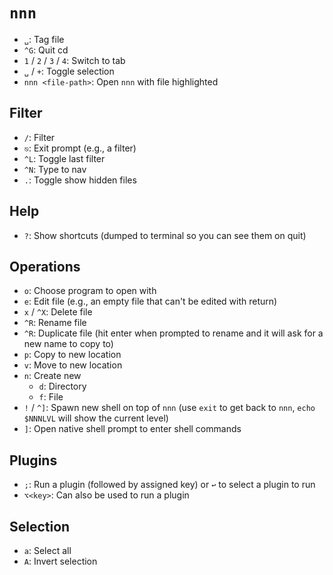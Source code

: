 # `nnn`

- `␣`: Tag file
- `^G`: Quit cd
- `1` / `2` / `3` / `4`: Switch to tab
- `␣` / `+`: Toggle selection
- `nnn <file-path>`: Open `nnn` with file highlighted

## Filter

- `/`: Filter
- `⎋`: Exit prompt (e.g., a filter)
- `^L`: Toggle last filter
- `^N`: Type to nav
- `.`: Toggle show hidden files

## Help

- `?`: Show shortcuts (dumped to terminal so you can see them on quit)

## Operations

- `o`: Choose program to open with
- `e`: Edit file (e.g., an empty file that can't be edited with return)
- `x` / `^X`: Delete file
- `^R`: Rename file
- `^R`: Duplicate file (hit enter when prompted to rename and it will ask for a new name to copy to)
- `p`: Copy to new location
- `v`: Move to new location
- `n`: Create new
    - `d`: Directory
    - `f`: File
- `!` / `^]`: Spawn new shell on top of `nnn` (use `exit` to get back to `nnn`, `echo $NNNLVL` will show the current level)
- `]`: Open native shell prompt to enter shell commands

## Plugins

- `;`: Run a plugin (followed by assigned key) or `↩` to select a plugin to run
- `⌥<key>`: Can also be used to run a plugin

## Selection

- `a`: Select all
- `A`: Invert selection
